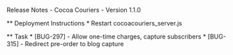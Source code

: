 Release Notes - Cocoa Couriers - Version 1.1.0

** Deployment Instructions
    * Restart cocoacouriers_server.js

** Task
    * [BUG-297] - Allow one-time charges, capture subscribers
    * [BUG-315] - Redirect pre-order to blog capture    
